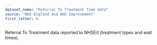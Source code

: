 ```yaml
---
dataset_name: "Referral To Treatment Time data"
source: "NHS England and NHS Improvement"
first_letter: R
---
```

Referral To Treatment data reported to NHSE/I (treatment types and wait times).